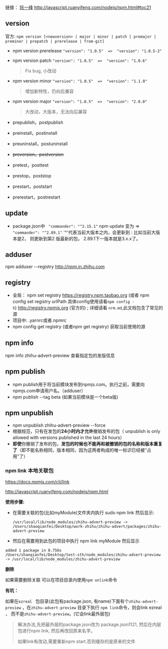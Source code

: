 链接： [阮一峰](http://www.ruanyifeng.com/blog/2016/10/npm_scripts.html)   http://javascript.ruanyifeng.com/nodejs/npm.html#toc21

##  version			

官方: `npm version [<newversion> | major | minor | patch | premajor | preminor | prepatch | prerelease | from-git]`

* npm version prerelease ` "version": "1.0.5"  =>  "version": "1.0.5-2"  `

* npm version patch   ` "version": "1.0.5"  =>  "version": "1.0.6"  `

  > Fix bug, 小改动

* npm version minor   ` "version": "1.0.5"  =>  "version": "1.1.0"  `

  > 增加新特性，仍向后兼容

* npm version major   ` "version": "1.0.5"  =>  "version": "2.0.0" `

  > 大改动，大版本，无法向后兼容

* prepublish，postpublish

* preinstall，postinstall

* preuninstall，postuninstall

* ~~preversion，postversion~~

* pretest，posttest

* prestop，poststop

* prestart，poststart

* prerestart，postrestart



## update

* package.json中 ` "commander": "^2.15.1"`   npm update  变为  =>  `"commander": "^2.89.1"` '^'代表当前大版本之内，会更新到 : 比如当前大版本是2， 则更新到第2 版最新的包， 2.89.1下一版本就是3.x.x了。




## adduser

npm adduser --registry http://npm.in.zhihu.com

## registry

* 全局： npm set registry https://registry.npm.taobao.org (或者 npm config set registry urlPath 具体config使用请看`npm config -h`) http://registry.npmjs.org    (官方的) ; 详细请看 `nrm.md`,此文档包含了常见的源
* 项目中:  .yarnrc或者.npmrc
* npm config get registry   (或者npm get registry) 获取当前使用的源 



##  npm info

npm info zhihu-advert-preview  查看指定包的发版信息

## npm publish

* npm publish用于将当前模块发布到npmjs.com。执行之前，需要向npmjs.com申请用户名。（adduser）
* npm publish --tag beta  (如果当前模块是一个beta版)

## npm unpublish

* npm unpublish zhihu-advert-preview --force 
* 根据规范，只有在发包的**24小时内才允许**撤销发布的包（ unpublish is only allowed with versions published in the last 24 hours）
* **即使**你撤销了发布的包，**发包的时候也不能再和被撤销的包的名称和版本重复了**（即不能名称相同，版本相同，因为这两者构成的唯一标识已经被“占用”了）

### npm link  本地关联包

<https://docs.npmjs.com/cli/link>

http://javascript.ruanyifeng.com/nodejs/npm.html

**使用步骤:**

* 在需要关联的包(比如myModule)文件夹内执行 sudo npm link    然后显示:

  `/usr/local/lib/node_modules/zhihu-advert-preview -> /Users/shaoqianfei/Desktop/work-zhihu/zhihu-advert/packages/zhihu-advert-preview`

* 然后在需要用到此包的项目中执行 npm link myModule   然后显示

```
added 1 package in 0.756s
/Users/shaoqianfei/Desktop/test-sth/node_modules/zhihu-advert-preview -> /usr/local/lib/node_modules/zhihu-advert-preview
```

**删除**

如果需要删除关联 可以在项目目录内使用`npm unlink`命令

**有坑：**

如果在`ezreal ` 包目录(此包有package.json, 有name)下面有个`zhihu-advert-preview` ，在`zhihu-advert-preview` 目录下执行 `npm link`命令，则会link ezreal ， 而不是`zhihu-advert-preview`。(它会link最外层包)

> 解决办法,先把最外层的package.json改为 package.json1121,  然后在内层包进行npm link, 然后再改回原来名字。
>
> 如果link有改动,需要重新npm start.否则缓存的是原来的文件